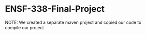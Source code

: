 # ENSF-338-Final-Project
NOTE: We created a separate maven project and copied our code to compile our project